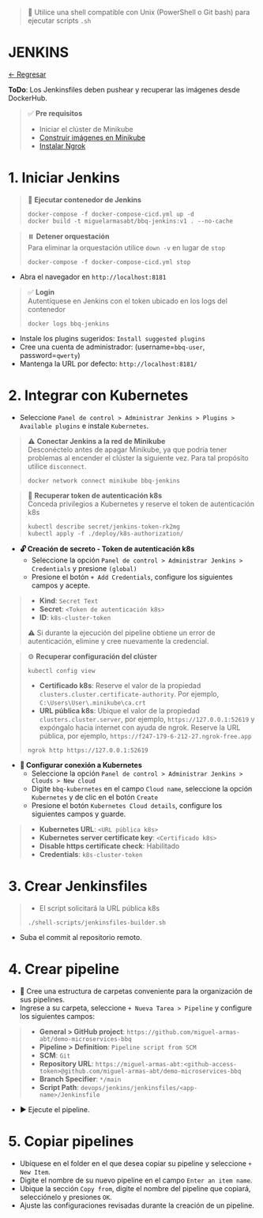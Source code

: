 > 📌 Utilice una shell compatible con Unix (PowerShell o Git bash) para ejecutar scripts `.sh`

# JENKINS

[← Regresar](./../../README.md)

**ToDo**: Los Jenkinsfiles deben pushear y recuperar las imágenes desde DockerHub.

> ✅ **Pre requisitos**
> - Iniciar el clúster de Minikube
> - [Construir imágenes en Minikube](./../k8s/README.md)
> - [Instalar Ngrok](./../../docs/info/installation/README.md)

# 1. Iniciar Jenkins
> 🔨 **Ejecutar contenedor de Jenkins**
> ```shell script 
> docker-compose -f docker-compose-cicd.yml up -d
> docker build -t miguelarmasabt/bbq-jenkins:v1 . --no-cache
> ```

> ⏸️️ **Detener orquestación**
> <br>Para eliminar la orquestación utilice `down -v` en lugar de `stop`
> ```shell script 
> docker-compose -f docker-compose-cicd.yml stop
> ```

- Abra el navegador en `http://localhost:8181`

> ✅ **Login**
> <br>Autentíquese en Jenkins con el token ubicado en los logs del contenedor
> ```shell script 
> docker logs bbq-jenkins
> ```

- Instale los plugins sugeridos: `Install suggested plugins`
- Cree una cuenta de administrador: (username=`bbq-user`, password=`qwerty`)
- Mantenga la URL por defecto: `http://localhost:8181/`

# 2. Integrar con Kubernetes
- Seleccione `Panel de control > Administrar Jenkins > Plugins > Available plugins` e instale `Kubernetes`.

> ⚠️ **Conectar Jenkins a la red de Minikube**
> <br>Desconéctelo antes de apagar Minikube, ya que podría tener problemas al encender el clúster la siguiente vez. 
> Para tal propósito utilice `disconnect`.
> ```shell script 
> docker network connect minikube bbq-jenkins
> ```

> 🔑 **Recuperar token de autenticación k8s**
> <br>Conceda privilegios a Kubernetes y reserve el token de autenticación k8s
> ```shell script 
> kubectl describe secret/jenkins-token-rk2mg
> kubectl apply -f ./deploy/k8s-authorization/
> ```

- **🔓 Creación de secreto - Token de autenticación k8s**
  - Seleccione la opción `Panel de control > Administrar Jenkins > Credentials` y presione `(global)`
  - Presione el botón `+ Add Credentials`, configure los siguientes campos y acepte.
> - **Kind**: `Secret Text`
> - **Secret**: `<Token de autenticación k8s>`
> - **ID**: `k8s-cluster-token`
> 
> ⚠️ Si durante la ejecución del pipeline obtiene un error de autenticación, elimine y cree nuevamente la credencial.

> ⚙️ **Recuperar configuración del clúster**
> ```shell script 
> kubectl config view
> ```
> - **Certificado k8s**: Reserve el valor de la propiedad `clusters.cluster.certificate-authority`. Por ejemplo, `C:\Users\User\.minikube\ca.crt` 
> - **URL pública k8s**: Ubique el valor de la propiedad `clusters.cluster.server`, por ejemplo, `https://127.0.0.1:52619` y 
> expóngalo hacia internet con ayuda de ngrok. Reserve la URL pública, por ejemplo, `https://f247-179-6-212-27.ngrok-free.app`
> ```shell script 
> ngrok http https://127.0.0.1:52619
> ```

- **🔧 Configurar conexión a Kubernetes**
  - Seleccione la opción `Panel de control > Administrar Jenkins > Clouds > New cloud`
  - Digite `bbq-kubernetes` en el campo `Cloud name`, seleccione la opción `Kubernetes` y de clic en el botón `Create`
  - Presione el botón `Kubernetes Cloud details`, configure los siguientes campos y guarde.
> - **Kubernetes URL**: `<URL pública k8s>`
> - **Kubernetes server certificate key**: `<Certificado k8s>`
> - **Disable https certificate check**: Habilitado
> - **Credentials**: `k8s-cluster-token`

# 3. Crear Jenkinsfiles
> - El script solicitará la URL pública k8s
> ```shell script
> ./shell-scripts/jenkinsfiles-builder.sh
> ```
- Suba el commit al repositorio remoto.

# 4. Crear pipeline
- 📂 Cree una estructura de carpetas conveniente para la organización de sus pipelines.
- Ingrese a su carpeta, seleccione `+ Nueva Tarea > Pipeline` y configure los siguientes campos:
> - **General > GitHub project**: `https://github.com/miguel-armas-abt/demo-microservices-bbq`
> - **Pipeline > Definition**: `Pipeline script from SCM`
> - **SCM**: `Git`
> - **Repository URL**: `https://miguel-armas-abt:<github-access-token>@github.com/miguel-armas-abt/demo-microservices-bbq`
> - **Branch Specifier**: `*/main`
> - **Script Path**: `devops/jenkins/jenkinsfiles/<app-name>/Jenkinsfile`
- ▶️ Ejecute el pipeline.

# 5. Copiar pipelines
- Ubíquese en el folder en el que desea copiar su pipeline y seleccione `+ New Item`.
- Digite el nombre de su nuevo pipeline en el campo `Enter an item name`.
- Ubique la sección `Copy from`, digite el nombre del pipeline que copiará, selecciónelo y presiones `OK`.
- Ajuste las configuraciones revisadas durante la creación de un pipeline.